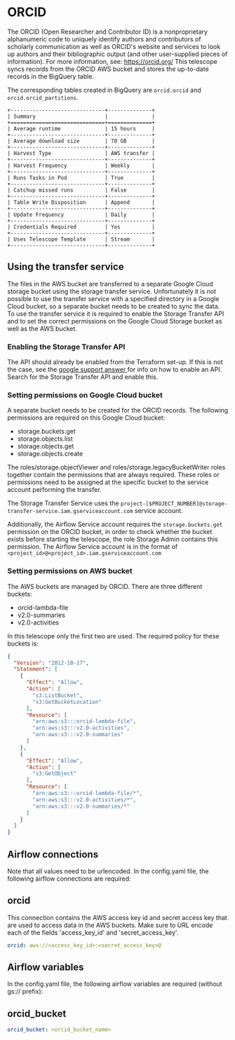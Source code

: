 # ORCID

The ORCID (Open Researcher and Contributor ID) is a nonproprietary alphanumeric code to uniquely identify authors and contributors of scholarly communication as well as ORCID's website and services to look up authors and their bibliographic output (and other user-supplied pieces of information).
For more information, see: https://orcid.org/
This telescope syncs records from the ORCID AWS bucket and stores the up-to-date records in the BigQuery table.

The corresponding tables created in BigQuery are `orcid.orcid` and `orcid.orcid_partitions`.

```eval_rst
+------------------------------+--------------+
| Summary                      |              |
+==============================+==============+
| Average runtime              | 15 hours     |
+------------------------------+--------------+
| Average download size        | 70 GB        |
+------------------------------+--------------+
| Harvest Type                 | AWS transfer |
+------------------------------+--------------+
| Harvest Frequency            | Weekly       |
+------------------------------+--------------+
| Runs Tasks in Pod            | True         |
+------------------------------+--------------+
| Catchup missed runs          | False        |
+------------------------------+--------------+
| Table Write Disposition      | Append       |
+------------------------------+--------------+
| Update Frequency             | Daily        |
+------------------------------+--------------+
| Credentials Required         | Yes          |
+------------------------------+--------------+
| Uses Telescope Template      | Stream       |
+------------------------------+--------------+
```

## Using the transfer service
The files in the AWS bucket are transferred to a separate Google Cloud storage bucket using the storage transfer
 service.
Unfortunately it is not possible to use the transfer service with a specified directory in a Google Cloud bucket, so
 a separate bucket needs to be created to sync the data.
To use the transfer service it is required to enable the Storage Transfer API and to set the correct permissions on
 the Google Cloud Storage bucket as well as the AWS bucket.
 
### Enabling the Storage Transfer API
The API should already be enabled from the Terraform set-up. If this is not the case, see the [google support answer
](https://support.google.com/googleapi/answer/6158841?hl=en) for info on how to enable an API.
Search for the Storage Transfer API and enable this.

### Setting permissions on Google Cloud bucket
A separate bucket needs to be created for the ORCID records.
The following permissions are required on this Google Cloud bucket:
* storage.buckets.get
* storage.objects.list
* storage.objects.get
* storage.objects.create

The roles/storage.objectViewer and roles/storage.legacyBucketWriter roles together contain the permissions that are
 always required.
These roles or permissions need to be assigned at the specific bucket to the service account performing the transfer. 

The Storage Transfer Service uses the `project-[$PROJECT_NUMBER]@storage-transfer-service.iam.gserviceaccount.com` service account.

Additionally, the Airflow Service account requires the `storage.buckets.get` permission on the ORCID bucket, in order to
 check whether the bucket exists before starting the telescope, the role Storage Admin contains this permission. 
The Airflow Service account is in the format of `<project_id>@<project_id>.iam.gserviceaccount.com`

### Setting permissions on AWS bucket
The AWS buckets are managed by ORCID. There are three different buckets:
* orcid-lambda-file
* v2.0-summaries
* v2.0-activities

In this telescope only the first two are used.
The required policy for these buckets is:

```json
{
  "Version": "2012-10-17",
  "Statement": [
    {
      "Effect": "Allow",
      "Action": [
        "s3:ListBucket",
        "s3:GetBucketLocation"
      ],
      "Resource": [
        "arn:aws:s3:::orcid-lambda-file",
        "arn:aws:s3:::v2.0-activities",
        "arn:aws:s3:::v2.0-summaries"
      ]
    },
    {
      "Effect": "Allow",
      "Action": [
        "s3:GetObject"
      ],
      "Resource": [
        "arn:aws:s3:::orcid-lambda-file/*",
        "arn:aws:s3:::v2.0-activities/*",
        "arn:aws:s3:::v2.0-summaries/*"
      ]
    }
  ]
}
```

## Airflow connections
Note that all values need to be urlencoded.
In the config.yaml file, the following airflow connections are required:  

## orcid
This connection contains the AWS access key id and secret access key that are used to access data in the AWS buckets.
Make sure to URL encode each of the fields 'access_key_id' and 'secret_access_key'.
```yaml
orcid: aws://<access_key_id>:<secret_access_key>@
```

## Airflow variables
In the config.yaml file, the following airflow variables are required (without gs:// prefix):  

## orcid_bucket
```yaml
orcid_bucket: <orcid_bucket_name>
```
